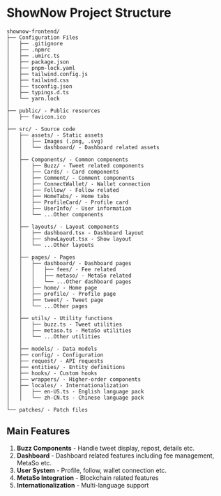 # ShowNow Project Structure

```
shownow-frontend/
├── Configuration Files
│   ├── .gitignore
│   ├── .npmrc
│   ├── .umirc.ts
│   ├── package.json
│   ├── pnpm-lock.yaml
│   ├── tailwind.config.js
│   ├── tailwind.css
│   ├── tsconfig.json
│   ├── typings.d.ts
│   └── yarn.lock
│
├── public/ - Public resources
│   ├── favicon.ico
│
├── src/ - Source code
│   ├── assets/ - Static assets
│   │   ├── Images (.png, .svg)
│   │   └── dashboard/ - Dashboard related assets
│   │
│   ├── Components/ - Common components
│   │   ├── Buzz/ - Tweet related components
│   │   ├── Cards/ - Card components
│   │   ├── Comment/ - Comment components
│   │   ├── ConnectWallet/ - Wallet connection
│   │   ├── Follow/ - Follow related
│   │   ├── HomeTabs/ - Home tabs
│   │   ├── ProfileCard/ - Profile card
│   │   ├── UserInfo/ - User information
│   │   └── ...Other components
│   │
│   ├── layouts/ - Layout components
│   │   ├── dashboard.tsx - Dashboard layout
│   │   ├── showLayout.tsx - Show layout
│   │   └── ...Other layouts
│   │
│   ├── pages/ - Pages
│   │   ├── dashboard/ - Dashboard pages
│   │   │   ├── fees/ - Fee related
│   │   │   ├── metaso/ - MetaSo related
│   │   │   └── ...Other dashboard pages
│   │   ├── home/ - Home page
│   │   ├── profile/ - Profile page
│   │   ├── tweet/ - Tweet page
│   │   └── ...Other pages
│   │
│   ├── utils/ - Utility functions
│   │   ├── buzz.ts - Tweet utilities
│   │   ├── metaso.ts - MetaSo utilities
│   │   └── ...Other utilities
│   │
│   ├── models/ - Data models
│   ├── config/ - Configuration
│   ├── request/ - API requests
│   ├── entities/ - Entity definitions
│   ├── hooks/ - Custom hooks
│   ├── wrappers/ - Higher-order components
│   ├── locales/ - Internationalization
│   │   ├── en-US.ts - English language pack
│   │   └── zh-CN.ts - Chinese language pack
│
└── patches/ - Patch files
```

## Main Features

1. **Buzz Components** - Handle tweet display, repost, details etc.
2. **Dashboard** - Dashboard related features including fee management, MetaSo etc.
3. **User System** - Profile, follow, wallet connection etc.
4. **MetaSo Integration** - Blockchain related features
5. **Internationalization** - Multi-language support
